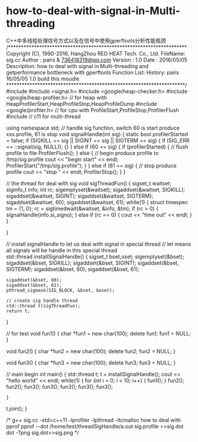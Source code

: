 # how-to-deal-with-signal-in-Multi-threading
C++中多线程处理信号方式以及在信号中使用gperftools分析性能瓶颈
/*********************************************************************
  Copyright (C), 1990-2016, HangZhou RED HEAT Tech. Co., Ltd.
  FileName: sig.cc
  Author  : pairs & 736418319@qq.com
  Version : 1.0
  Date    : 2016/05/05
  Description:
        how to deal with signal in Multi-threading and  
        getperformance bottleneck with gperftools
  Function List:
  History:
      <author>    <time>    <version>    <desc>
        pairs     16/05/05      1.0     build this moudle
*********************************************************************/
#include <iostream>
#include <signal.h>
#include <google/heap-checker.h> 
#include <google/heap-profiler.h> // for heap with HeapProfilerStart,HeapProfileStop,HeapProfileDump
#include <google/profiler.h>      // for cpu with ProfileStart,ProfileStop,ProfilerFlush
#include <thread>                 // c11 for multi-thread

using namespace std;
// handle sig function, switch 60 is start produce xxx.profile, 61 is stop
void signalHandle(int sig)
{
    static bool profilerStarted = false;
    if (SIGKILL == sig || SIGINT == sig || SIGTERM == sig)
    {
        if (SIG_ERR == ::signal(sig, NULL));
        {}
    }
    else if (60 == sig)
    {
        if (profilerStarted)
        {
            // flush profile to file
            ProfilerFlush();
        }
        else
        {
            // begin produce profile to /tmp/sig.profile
            cout << "begin start" << endl;
            ProfilerStart("/tmp/sig.profile");
        }
    }
    else if (61 == sig)
    {
        // stop produce profile
        cout << "stop " << endl;
        ProfilerStop();
    }
}


// the thread for deal with sig
void sigThreadFun()
{
    sigset_t waitset;
    siginfo_t info;
    int rc;
    sigemptyset(&waitset);
    sigaddset(&waitset, SIGKILL);
    sigaddset(&waitset, SIGINT);
    sigaddset(&waitset, SIGTERM);
    sigaddset(&waitset, 60);
    sigaddset(&waitset, 61);
    while(1)
    {
        struct timespec tm = {1, 0};
        rc = sigtimedwait(&waitset, &info, &tm);
        if (rc > 0)
        {
            signalHandle(info.si_signo);
        }
        else if (rc == 0)
        {
            cout << "time out" << endl;
        }
    }

}

// install signalHandle to let us deal with signal in special thread
// let means all signals will be handle in this special thread  
std::thread installSignalHandle()
{
    sigset_t bset,oset;
    sigemptyset(&bset);
    sigaddset(&bset, SIGKILL);
    sigaddset(&bset, SIGINT);
    sigaddset(&bset, SIGTERM);
    sigaddset(&bset, 60);
    sigaddset(&bset, 61);

    sigaddset(&bset, 60);
    sigaddset(&bset, 61);
    pthread_sigmask(SIG_BLOCK, &bset, &oset);
  
    // create sig handle thread
    std::thread t(sigThreadFun);
    return t;
}



// for test
void fun1()
{
    char *fun1 = new char(100);
    delete fun1;
    fun1 = NULL;
}

void fun2()
{
    char *fun2 = new char(100);
    delete fun2;
    fun2 = NULL;
}

void fun3()
{
    char *fun3 = new char(100);
    delete fun3;
    fun3 = NULL;
}


// main begin
int main()
{
    std::thread t;
    t = installSignalHandle();
    cout << "hello world" << endl;
    while(1)
    {
        for (int i = 0; i < 10; i++)
        {
            fun1();
        }
        fun2();
        fun2();
        fun3();
        fun3();
        fun3();
        fun3();
        fun3();
                
    }
   t.join(); 
}


/*
g++  sig.cc -std=c++11 -lprofiler -lpthread -ltcmalloc
how to deal with pprof
pprof --dot /home/test/threadSigHandle/a.out sig.profile >>sig.dot
dot -Tpng sig.dot>>sig.png
*/


